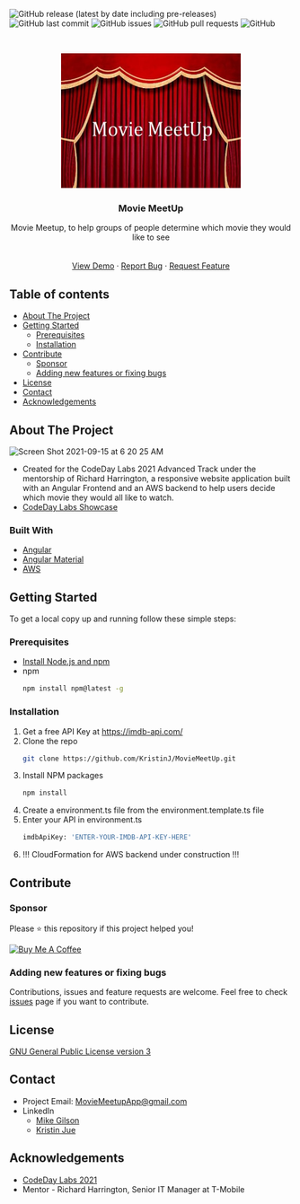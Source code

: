 <!-- Add banner here -->
![GitHub release (latest by date including pre-releases)](https://img.shields.io/github/v/release/KristinJJ/MovieMeetUp?include_prereleases)
![GitHub last commit](https://img.shields.io/github/last-commit/KristinJJ/MovieMeetUp)
![GitHub issues](https://img.shields.io/github/issues-raw/KristinJJ/MovieMeetUp)
![GitHub pull requests](https://img.shields.io/github/issues-pr/KristinJJ/MovieMeetUp)
![GitHub](https://img.shields.io/github/license/KristinJJ/MovieMeetUp)

<!-- PROJECT LOGO -->
<br />
<p align="center">
  <a href="https://github.com/KristinJJ/MovieMeetUp">
    <img src="src/assets/redCurtainsLogo.jpg" alt="Logo" width="320" height="240">

  </a>

  <h3 align="center">Movie MeetUp</h3>

  <p align="center">
    Movie Meetup, to help groups of people determine which movie they would like to see
    <br />
    <!--<a href="https://github.com/KristinJJ/MovieMeetUp"><strong>Explore the docs »</strong></a>-->
    <br />
    <br />
    <a href="https://www.moviemeetup.com">View Demo</a>
    ·
    <a href="https://github.com/KristinJJ/MovieMeetUp/issues">Report Bug</a>
    ·
    <a href="https://github.com/KristinJJ/MovieMeetUp/issues">Request Feature</a>
  </p>
</p>

## Table of contents
- [About The Project](#about-the-project)
- [Getting Started](#getting-started)
    - [Prerequisites](#prerequisites)
    - [Installation](#installation)
    <!-- - [Usage](#usage)-->
- [Contribute](#contribute)
    - [Sponsor](#sponsor)
    - [Adding new features or fixing bugs](#adding-new-features-or-fixing-bugs)
- [License](#license)
- [Contact](#contact)
- [Acknowledgements](#acknowledgements)

## About The Project
<img width="778" alt="Screen Shot 2021-09-15 at 6 20 25 AM" src="https://user-images.githubusercontent.com/26866132/133440917-4157bfe2-1c26-41fe-a73d-7c5cdb9c183e.png">


* Created for the CodeDay Labs 2021 Advanced Track under the mentorship of Richard Harrington, a responsive website application built with an Angular Frontend and an AWS backend to help users decide which movie they would all like to watch.
* [CodeDay Labs Showcase](https://codeday.sh/moviemeetup)

### Built With
* [Angular](https://angular.io/)
* [Angular Material](https://material.angular.io/)
* [AWS](https://aws.amazon.com/)

## Getting Started
To get a local copy up and running follow these simple steps:

### Prerequisites
* [Install Node.js and npm](https://docs.npmjs.com/downloading-and-installing-node-js-and-npm#using-a-node-version-manager-to-install-nodejs-and-npm)
* npm
  ```sh
  npm install npm@latest -g
  ```

### Installation
1. Get a free API Key at https://imdb-api.com/
2. Clone the repo
   ```sh
   git clone https://github.com/KristinJ/MovieMeetUp.git
   ```
3. Install NPM packages
   ```sh
   npm install
   ```
4. Create a environment.ts file from the environment.template.ts file 
5. Enter your API in environment.ts
   ```sh
   imdbApiKey: 'ENTER-YOUR-IMDB-API-KEY-HERE'
   ```
6. !!! CloudFormation for AWS backend under construction !!!

<!--## Usage
<img width="836" alt="Screen Shot 2021-09-15 at 5 49 19 AM" src="https://user-images.githubusercontent.com/26866132/133441000-45466212-9ce6-467e-a468-e2f5220f119c.png">-->

<!--Use this space to show useful examples of how a project can be used. Additional screenshots, code examples and demos work well in this space. You may also link to more resources.-->

## Contribute

### Sponsor
Please ⭐️ this repository if this project helped you!

<a href="https://www.buymeacoffee.com/kayotexesu" target="_blank"><img src="https://cdn.buymeacoffee.com/buttons/default-orange.png" alt="Buy Me A Coffee" height="41" width="174"></a>

### Adding new features or fixing bugs
Contributions, issues and feature requests are welcome.
Feel free to check [issues](https://github.com/KristinJJ/MovieMeetUp/issues) page if you want to contribute.

## License
[GNU General Public License version 3](https://opensource.org/licenses/GPL-3.0)

## Contact
* Project Email: MovieMeetupApp@gmail.com
* LinkedIn
  - [Mike Gilson](https://www.linkedin.com/in/mikegilsonsoftdev/)
  - [Kristin Jue](https://www.linkedin.com/in/kristinjue/)

## Acknowledgements
* [CodeDay Labs 2021](https://labs.codeday.org/)
* Mentor - Richard Harrington, Senior IT Manager at T-Mobile

